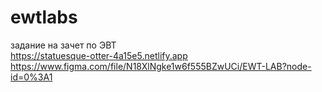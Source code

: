 # ewtlabs
задание на зачет по ЭВТ   
https://statuesque-otter-4a15e5.netlify.app    
https://www.figma.com/file/N18XlNgke1w6f555BZwUCi/EWT-LAB?node-id=0%3A1   
